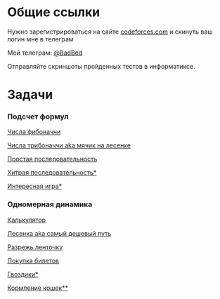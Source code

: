 # Общие ссылки

Нужно зарегистрироваться на сайте [codeforces.com](https://codeforces.com/) и скинуть ваш логин мне в телеграм

Мой телеграм: [@BadBed](https://t.me/BadBed)

Отправляйте скриншоты пройденных тестов в информатиксе.

# Задачи

### Подсчет формул

[Числа фибоначчи](https://informatics.msk.ru/mod/statements/view.php?id=649&chapterid=842#1)

[Числа трибоначчи aka мячик на лесенке](https://informatics.msk.ru/mod/statements/view.php?id=649&chapterid=203#1)

[Простая последовательность](https://informatics.msk.ru/mod/statements/view.php?id=649&chapterid=843#1)

[Хитрая последовательность*](https://informatics.msk.ru/mod/statements/view.php?id=649&chapterid=844#1)

[Интересная игра*](https://codeforces.com/gym/513366/problem/A)

### Одномерная динамика

[Калькулятор](https://informatics.msk.ru/mod/statements/view.php?id=654&chapterid=2963#1)

[Лесенка aka самый дешевый путь](https://informatics.msk.ru/mod/statements/view.php?id=654&chapterid=915#1)

[Разрежь ленточку](https://codeforces.com/gym/513366/problem/B)

[Покупка билетов](https://informatics.msk.ru/mod/statements/view.php?id=657&chapterid=212#1)

[Гвоздики*](https://informatics.msk.ru/mod/statements/view.php?id=657&chapterid=212#1)

[Кормление кошек**](https://codeforces.com/gym/513366/problem/C)
